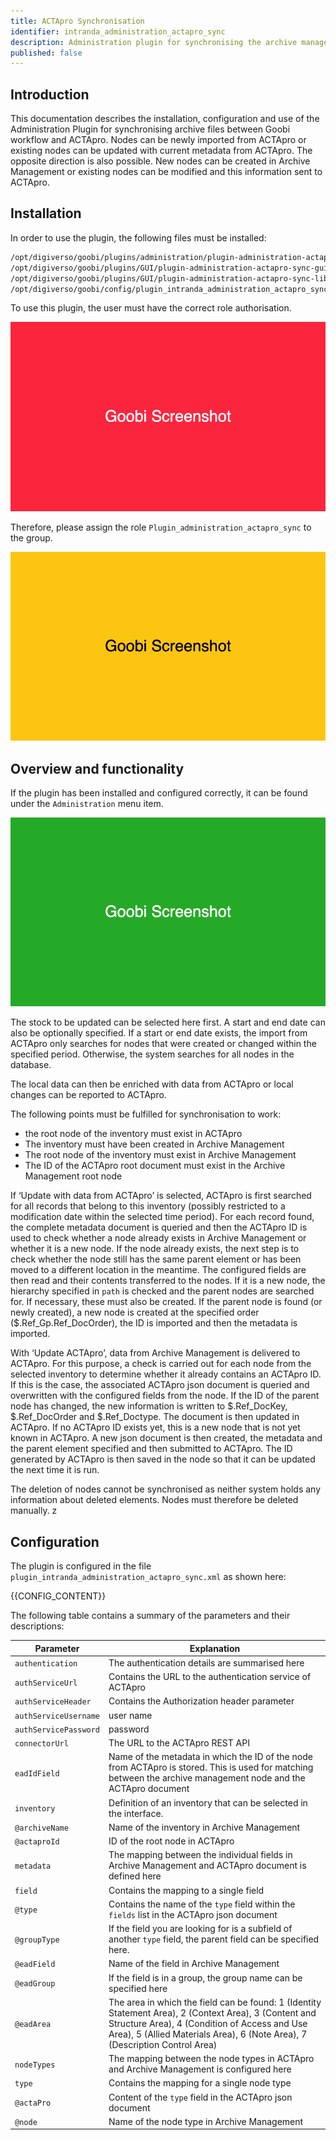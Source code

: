 ```yaml
---
title: ACTApro Synchronisation
identifier: intranda_administration_actapro_sync
description: Administration plugin for synchronising the archive management with ACTApro
published: false
---
```


## Introduction
This documentation describes the installation, configuration and use of the Administration Plugin for synchronising archive files between Goobi workflow and ACTApro. Nodes can be newly imported from ACTApro or existing nodes can be updated with current metadata from ACTApro. The opposite direction is also possible. New nodes can be created in Archive Management or existing nodes can be modified and this information sent to ACTApro.


## Installation
In order to use the plugin, the following files must be installed:

```bash
/opt/digiverso/goobi/plugins/administration/plugin-administration-actapro-sync-base.jar
/opt/digiverso/goobi/plugins/GUI/plugin-administration-actapro-sync-gui.jar
/opt/digiverso/goobi/plugins/GUI/plugin-administration-actapro-sync-lib.jar
/opt/digiverso/goobi/config/plugin_intranda_administration_actapro_sync.xml
```

To use this plugin, the user must have the correct role authorisation.

![The plugin cannot be used without correct authorisation](screen1_en.png)

Therefore, please assign the role `Plugin_administration_actapro_sync` to the group.

![Correctly assigned role for users](screen2_en.png)


## Overview and functionality
If the plugin has been installed and configured correctly, it can be found under the `Administration` menu item.

![User interface of the plugin](screen3_en.png)

The stock to be updated can be selected here first. A start and end date can also be optionally specified. If a start or end date exists, the import from ACTApro only searches for nodes that were created or changed within the specified period. Otherwise, the system searches for all nodes in the database.

The local data can then be enriched with data from ACTApro or local changes can be reported to ACTApro.

The following points must be fulfilled for synchronisation to work:

* the root node of the inventory must exist in ACTApro
* The inventory must have been created in Archive Management
* The root node of the inventory must exist in Archive Management
* The ID of the ACTApro root document must exist in the Archive Management root node 

If ‘Update with data from ACTApro’ is selected, ACTApro is first searched for all records that belong to this inventory (possibly restricted to a modification date within the selected time period). For each  record found, the complete metadata document is queried and then the ACTApro ID is used to check whether a node already exists in Archive Management or whether it is a new node. If the node already exists, the next step is to check whether the node still has the same parent element or has been moved to a different location in the meantime. The configured fields are then read and their contents transferred to the nodes.
If it is a new node, the hierarchy specified in `path` is checked and the parent nodes are searched for. If necessary, these must also be created. If the parent node is found (or newly created), a new node is created at the specified order ($.Ref_Gp.Ref_DocOrder), the ID is imported and then the metadata is imported.

With ‘Update ACTApro’, data from Archive Management is delivered to ACTApro. For this purpose, a check is carried out for each node from the selected inventory to determine whether it already contains an ACTApro ID. If this is the case, the associated ACTApro json document is queried and overwritten with the configured fields from the node. If the ID of the parent node has changed, the new information is written to $.Ref_DocKey, $.Ref_DocOrder and $.Ref_Doctype. The document is then updated in ACTApro.
If no ACTApro ID exists yet, this is a new node that is not yet known in ACTApro. A new json document is then created, the metadata and the parent element specified and then submitted to ACTApro. The ID generated by ACTApro is then saved in the node so that it can be updated the next time it is run. 

The deletion of nodes cannot be synchronised as neither system holds any information about deleted elements. Nodes must therefore be deleted manually.
z

## Configuration
The plugin is configured in the file `plugin_intranda_administration_actapro_sync.xml` as shown here:

{{CONFIG_CONTENT}}

The following table contains a summary of the parameters and their descriptions:

Parameter               | Explanation
------------------------|------------------------------------
`authentication` | The authentication details are summarised here
`authServiceUrl` | Contains the URL to the authentication service of ACTApro
`authServiceHeader` | Contains the Authorization header parameter
`authServiceUsername` | user name
`authServicePassword` | password
`connectorUrl` | The URL to the ACTApro REST API 
`eadIdField` | Name of the metadata in which the ID of the node from ACTApro is stored. This is used for matching between the archive management node and the ACTApro document
`inventory` | Definition of an inventory that can be selected in the interface.
`@archiveName` | Name of the inventory in Archive Management
`@actaproId` | ID of the root node in ACTApro 
`metadata` | The mapping between the individual fields in Archive Management and ACTApro document is defined here
`field` | Contains the mapping to a single field
`@type` | Contains the name of the `type` field within the `fields` list in the ACTApro json document
`@groupType` | If the field you are looking for is a subfield of another `type` field, the parent field can be specified here.
`@eadField` | Name of the field in Archive Management
`@eadGroup` | If the field is in a group, the group name can be specified here
`@eadArea` | The area in which the field can be found: 1 (Identity Statement Area), 2 (Context Area), 3 (Content and Structure Area), 4 (Condition of Access and Use Area), 5 (Allied Materials Area), 6 (Note Area), 7 (Description Control Area)
`nodeTypes`  | The mapping between the node types in ACTApro and Archive Management is configured here
`type` | Contains the mapping for a single node type
`@actaPro` | Content of the `type` field in the ACTApro json document
`@node` | Name of the node type in Archive Management
